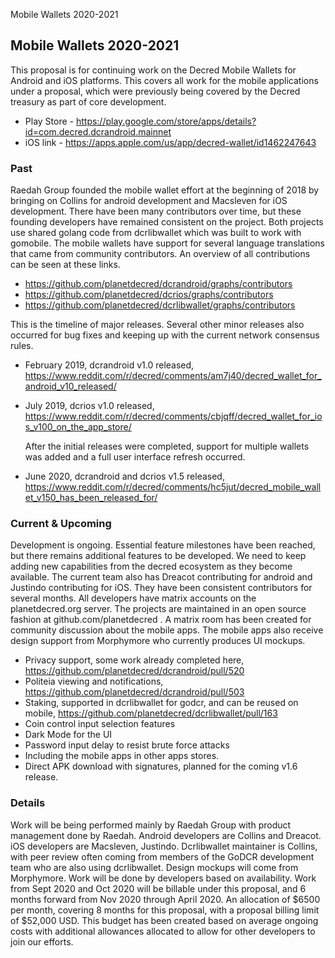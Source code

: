 Mobile Wallets 2020-2021

## Mobile Wallets 2020-2021

This proposal is for continuing work on the Decred Mobile Wallets for Android and iOS platforms. This covers all work for the mobile applications under a proposal, which were previously being covered by the Decred treasury as part of core development.

- Play Store - https://play.google.com/store/apps/details?id=com.decred.dcrandroid.mainnet
- iOS link - https://apps.apple.com/us/app/decred-wallet/id1462247643

### Past

Raedah Group founded the mobile wallet effort at the beginning of 2018 by bringing on Collins for android development and Macsleven for iOS development. There have been many contributors over time, but these founding developers have remained consistent on the project. Both projects use shared golang code from dcrlibwallet which was built to work with gomobile. The mobile wallets have support for several language translations that came from community contributors.
An overview of all contributions can be seen at these links.

- https://github.com/planetdecred/dcrandroid/graphs/contributors
- https://github.com/planetdecred/dcrios/graphs/contributors
- https://github.com/planetdecred/dcrlibwallet/graphs/contributors

This is the timeline of major releases. Several other minor releases also occurred for bug fixes and keeping up with the current network consensus rules.

- February 2019, dcrandroid v1.0 released, https://www.reddit.com/r/decred/comments/am7j40/decred_wallet_for_android_v10_released/
- July 2019, dcrios v1.0 released, https://www.reddit.com/r/decred/comments/cbjqff/decred_wallet_for_ios_v100_on_the_app_store/

   After the initial releases were completed, support for multiple wallets was added and a full user interface refresh occurred.

- June 2020, dcrandroid and dcrios v1.5 released, https://www.reddit.com/r/decred/comments/hc5jut/decred_mobile_wallet_v150_has_been_released_for/

### Current & Upcoming

Development is ongoing. Essential feature milestones have been reached, but there remains additional features to be developed. We need to keep adding new capabilities from the decred ecosystem as they become available. The current team also has Dreacot contributing for android and Justindo contributing for iOS. They have been consistent contributors for several months. All developers have matrix accounts on the planetdecred.org server. The projects are maintained in an open source fashion at github.com/planetdecred . A matrix room has been created for community discussion about the mobile apps. The mobile apps also receive design support from Morphymore who currently produces UI mockups. 

- Privacy support, some work already completed here, https://github.com/planetdecred/dcrandroid/pull/520
- Politeia viewing and notifications, https://github.com/planetdecred/dcrandroid/pull/503
- Staking, supported in dcrlibwallet for godcr, and can be reused on mobile, https://github.com/planetdecred/dcrlibwallet/pull/163
- Coin control input selection features
- Dark Mode for the UI
- Password input delay to resist brute force attacks
- Including the mobile apps in other apps stores.
- Direct APK download with signatures, planned for the coming v1.6 release.

### Details
Work will be being performed mainly by Raedah Group with product management done by Raedah. Android developers are Collins and Dreacot. iOS developers are Macsleven, Justindo. Dcrlibwallet maintainer is Collins, with peer review often coming from members of the GoDCR development team who are also using dcrlibwallet. Design mockups will come from Morphymore. Work will be done by developers based on availability. Work from Sept 2020 and Oct 2020 will be billable under this proposal, and 6 months forward from Nov 2020 through April 2020. An allocation of $6500 per month, covering 8 months for this proposal, with a proposal billing limit of $52,000 USD. This budget has been created based on average ongoing costs with additional allowances allocated to allow for other developers to join our efforts.